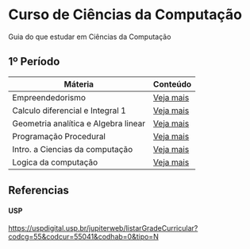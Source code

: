 # Curso de Ciências da Computação
Guia do que estudar em Ciências da Computação

## 1º Período

| Máteria  | Conteúdo |
| ------------- | ------------- |
| Empreendedorismo  | [Veja mais](../master/1-periodo/Empreendedorismo.md)  |
| Calculo diferencial e Integral 1  | [Veja mais](../master/1-periodo/Calculo-diferencial-e-Integral-1.md)  |
| Geometria analítica e Algebra linear  | [Veja mais](../master/1-periodo/Geometria-analitica-e-Algebra-linear.md)  |
| Programação Procedural  | [Veja mais](../master/1-periodo/Programacao-Procedural.md)  |
| Intro. a Ciencias da computação  | [Veja mais](../master/1-periodo/Intro-a-Ciencias-da-computacao.md)  |
| Logica da computação  | [Veja mais](../master/1-periodo/Logica-da-computacao.md)  |

## Referencias


#### USP

https://uspdigital.usp.br/jupiterweb/listarGradeCurricular?codcg=55&codcur=55041&codhab=0&tipo=N
